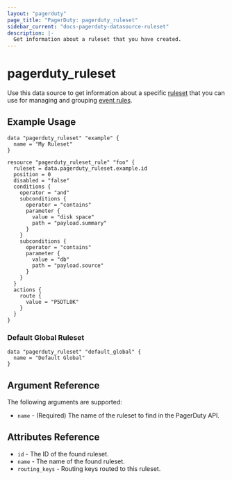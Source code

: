 ```yaml
---
layout: "pagerduty"
page_title: "PagerDuty: pagerduty_ruleset"
sidebar_current: "docs-pagerduty-datasource-ruleset"
description: |-
  Get information about a ruleset that you have created.
---
```


# pagerduty\_ruleset

Use this data source to get information about a specific [ruleset][1] that you can use for managing and grouping [event rules][2].

## Example Usage

```hcl
data "pagerduty_ruleset" "example" {
  name = "My Ruleset"
}

resource "pagerduty_ruleset_rule" "foo" {
  ruleset = data.pagerduty_ruleset.example.id
  position = 0
  disabled = "false"
  conditions {
    operator = "and"
	subconditions {
	  operator = "contains"
	  parameter {
	    value = "disk space"
		path = "payload.summary"
	  }
	}
	subconditions {
	  operator = "contains"
	  parameter {
	    value = "db"
	    path = "payload.source"
	  }
	}
  }
  actions {
    route {
	  value = "P5DTL0K"
	}
  }
}
```

### Default Global Ruleset

```hcl
data "pagerduty_ruleset" "default_global" {
  name = "Default Global"
}
```

## Argument Reference

The following arguments are supported:

* `name` - (Required) The name of the ruleset to find in the PagerDuty API.

## Attributes Reference

* `id` - The ID of the found ruleset.
* `name` - The name of the found ruleset.
* `routing_keys` - Routing keys routed to this ruleset.


[1]: https://developer.pagerduty.com/api-reference/b3A6Mjc0ODE3MQ-list-rulesets
[2]: https://developer.pagerduty.com/api-reference/b3A6Mjc0ODE3Ng-list-event-rules
